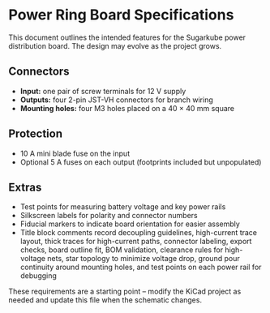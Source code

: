 # Power Ring Board Specifications

This document outlines the intended features for the Sugarkube power distribution board.
The design may evolve as the project grows.

## Connectors

- **Input:** one pair of screw terminals for 12 V supply
- **Outputs:** four 2-pin JST-VH connectors for branch wiring
- **Mounting holes:** four M3 holes placed on a 40 × 40 mm square

## Protection

- 10 A mini blade fuse on the input
- Optional 5 A fuses on each output (footprints included but unpopulated)

## Extras

- Test points for measuring battery voltage and key power rails
- Silkscreen labels for polarity and connector numbers
- Fiducial markers to indicate board orientation for easier assembly
- Title block comments record decoupling guidelines, high-current trace layout, thick traces
  for high-current paths, connector labeling, export checks, board outline fit, BOM validation,
  clearance rules for high-voltage nets, star topology to minimize voltage drop, ground pour
  continuity around mounting holes, and test points on each power rail for debugging

These requirements are a starting point – modify the KiCad project as needed and
update this file when the schematic changes.
